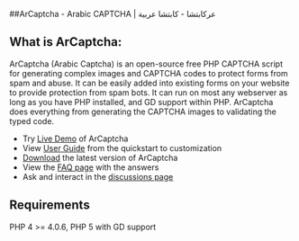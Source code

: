 ##ArCaptcha - Arabic CAPTCHA | عركابتشا - كابتشا عربية

## What is ArCaptcha:

ArCaptcha (Arabic Captcha) is an open-source free PHP CAPTCHA script for generating complex images and CAPTCHA codes to protect forms from spam and abuse. It can be easily added into existing forms on your website to provide protection from spam bots. It can run on most any webserver as long as you have PHP installed, and GD support within PHP. ArCaptcha does everything from generating the CAPTCHA images to validating the typed code.

* Try <a href="http://arcaptcha.anini.me/demo/">Live Demo</a> of ArCaptcha
* View <a href="http://arcaptcha.anini.me/user-guide/">User Guide</a> from the quickstart to customization
* <a href="http://arcaptcha.anini.me//download/">Download</a> the latest version of ArCaptcha
* View the <a href="http://arcaptcha.anini.me/faq/">FAQ page</a> with the answers
* Ask and interact in the <a href="http://arcaptcha.anini.me/discussions/">discussions page</a>

## Requirements
PHP 4 >= 4.0.6, PHP 5 with GD support